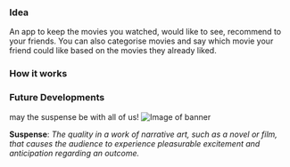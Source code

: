 ### Idea 
An app to keep the movies you watched, would like to see, recommend to your friends. You can also categorise movies and say which movie your friend could like based on the movies they already liked. 

### How it works

### Future Developments

may the suspense be with all of us!
   ![Image of banner](https://2.bp.blogspot.com/-P1ww8-3W2ts/UkmG3sp9jvI/AAAAAAAAP50/MRh5xZZZ4b4/s400/Alfred-Hitchcock.jpg)

   **Suspense**:
   _The quality in a work of narrative art, such as a novel or film, that causes the audience to experience pleasurable excitement and anticipation regarding an outcome._ 